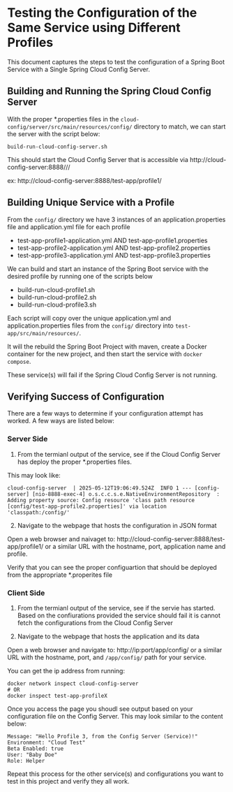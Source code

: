 # Testing the Configuration of the Same Service using Different Profiles

This document captures the steps to test the configuration of a Spring Boot Service with a Single Spring Cloud Config Server.


## Building and Running the Spring Cloud Config Server

With the proper *.properties files in the `cloud-config/server/src/main/resources/config/` directory to match, we can start the server with the script below:

    build-run-cloud-config-server.sh

This should start the Cloud Config Server that is accessible via http://cloud-config-server:8888/<application-name>/<profile>/

ex: http://cloud-config-server:8888/test-app/profile1/


## Building Unique Service with a Profile

From the `config/` directory we have 3 instances of an application.properties file and application.yml file for each profile

- test-app-profile1-application.yml AND test-app-profile1.properties
- test-app-profile2-application.yml AND test-app-profile2.properties
- test-app-profile3-application.yml AND test-app-profile3.properties

We can build and start an instance of the Spring Boot service with the desired profile by running one of the scripts below

- build-run-cloud-profile1.sh
- build-run-cloud-profile2.sh
- build-run-cloud-profile3.sh

Each script will copy over the unique application.yml and application.properties files from the `config/` directory into `test-app/src/main/resources/`.

It will the rebuild the Spring Boot Project with maven, create a Docker container for the new project, and then start the service with `docker compose`.

These service(s) will fail if the Spring Cloud Config Server is not running.

## Verifying Success of Configuration

There are a few ways to determine if your configuration attempt has worked. A few ways are listed below:

### Server Side
1) From the termianl output of the service, see if the Cloud Config Server has deploy the proper *.properties files.

This may look like:


    cloud-config-server  | 2025-05-12T19:06:49.524Z  INFO 1 --- [config-server] [nio-8888-exec-4] o.s.c.c.s.e.NativeEnvironmentRepository  : Adding property source: Config resource 'class path resource [config/test-app-profile2.properties]' via location 'classpath:/config/'  

2) Navigate to the webpage that hosts the configuration in JSON format

Open a web browser and naivaget to: http://cloud-config-server:8888/test-app/profile1/ or a similar URL with the hostname, port, application name and profile.

Verify that you can see the proper configuartion that should be deployed from the appropriate *.properites file

### Client Side
1) From the termianl output of the service, see if the servie has started. Based on the confiurations provided the service should fail it is cannot fetch the configurations from the Cloud Config Server

2) Navigate to the webpage that hosts the application and its data

Open a web browser and navigate to: http://ip:port/app/config/ or a similar URL with the hostname, port, and `/app/config/` path for your service.

You can get the ip address from running:

    docker network inspect cloud-config-server
    # OR
    docker inspect test-app-profileX

Once you access the page you shoudl see output based on your configuration file on the Config Server. This may look similar to the content below:

    Message: "Hello Profile 3, from the Config Server (Service)!"
    Environment: "Cloud Test"
    Beta Enabled: true
    User: "Baby Doe"
    Role: Helper


Repeat this process for the other service(s) and configurations you want to test in this project and verify they all work.

